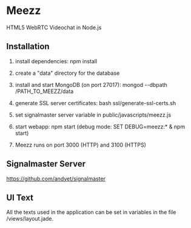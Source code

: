 # Meezz
HTML5 WebRTC Videochat in Node.js

## Installation

1) install dependencies: npm install

2) create a "data" directory for the database

3) install and start MongoDB (on port 27017): mongod --dbpath /PATH_TO_MEEZZ/data

4) generate SSL server certificates: bash ssl/generate-ssl-certs.sh

5) set signalmaster server variable in public/javascripts/meezz.js

6) start webapp: npm start (debug mode: SET DEBUG=meezz:* & npm start)

7) Meezz runs on port 3000 (HTTP) and 3100 (HTTPS)

## Signalmaster Server

https://github.com/andyet/signalmaster

## UI Text

All the texts used in the application can be set in variables in the file /views/layout.jade.
